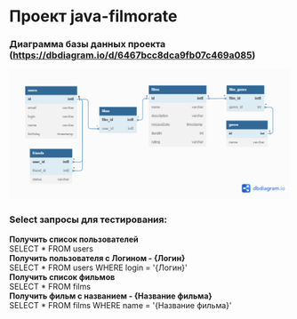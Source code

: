 # Проект java-filmorate
### Диаграмма базы данных проекта (https://dbdiagram.io/d/6467bcc8dca9fb07c469a085)
![Диаграмма базы данных проекта](https://github.com/AleXx313/java-filmorate/blob/main/Database%20schema.png)

### Select запросы для тестирования:
**Получить список пользователей**  
SELECT * FROM users   
**Получить пользователя с Логином - {Логин}**  
SELECT * FROM users WHERE login = '{Логин}'  
**Получить список фильмов**  
SELECT * FROM films  
**Получить фильм с названием - {Название фильма}**  
SELECT * FROM films WHERE name = '{Название фильма}'
